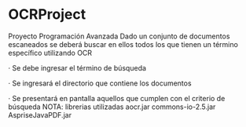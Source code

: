 # OCRProject
Proyecto Programación Avanzada
Dado un conjunto de documentos escaneados se deberá buscar en ellos todos los que tienen un término específico utilizando OCR

·         Se debe ingresar el término de búsqueda

·         Se ingresará el directorio que contiene los documentos

·         Se presentará en pantalla aquellos que cumplen con el criterio de búsqueda
NOTA: librerias utilizadas aocr.jar
commons-io-2.5.jar
AspriseJavaPDF.jar
